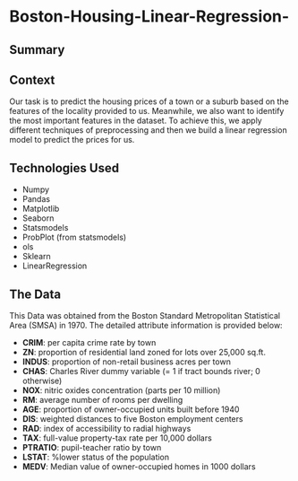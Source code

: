 # Boston-Housing-Linear-Regression-

## Summary

## Context

Our task is to predict the housing prices of a town or a suburb based on the features of the locality provided to us. Meanwhile, we also want to identify the most important features in the dataset. To achieve this, we apply different techniques of preprocessing and then we build a linear regression model to predict the prices for us. 

## Technologies Used

* Numpy
* Pandas
* Matplotlib
* Seaborn
* Statsmodels
* ProbPlot (from statsmodels)
* ols 
* Sklearn
* LinearRegression

## The Data

This Data was obtained from the Boston Standard Metropolitan Statistical Area (SMSA) in 1970. The detailed attribute information is provided below: 

* **CRIM**: per capita crime rate by town
* **ZN**: proportion of residential land zoned for lots over 25,000 sq.ft.
* **INDUS**: proportion of non-retail business acres per town
* **CHAS**: Charles River dummy variable (= 1 if tract bounds river; 0 otherwise)
* **NOX**: nitric oxides concentration (parts per 10 million)
* **RM**: average number of rooms per dwelling
* **AGE**: proportion of owner-occupied units built before 1940
* **DIS**: weighted distances to five Boston employment centers
* **RAD**: index of accessibility to radial highways
* **TAX**: full-value property-tax rate per 10,000 dollars
* **PTRATIO**: pupil-teacher ratio by town
* **LSTAT**: %lower status of the population
* **MEDV**: Median value of owner-occupied homes in 1000 dollars


